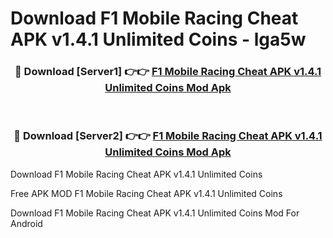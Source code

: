 # Download F1 Mobile Racing Cheat APK v1.4.1 Unlimited Coins - lga5w



<div align="center">
<h3>🔴 Download [Server1] 👉👉 <a href="https://momento.my/?title=F1_Mobile_Racing_Cheat_APK_v1.4.1_Unlimited_Coins">F1 Mobile Racing Cheat APK v1.4.1 Unlimited Coins Mod Apk</a></h3><br>

<h3>🔴 Download [Server2] 👉👉 <a href="https://momento.my/?title=F1_Mobile_Racing_Cheat_APK_v1.4.1_Unlimited_Coins">F1 Mobile Racing Cheat APK v1.4.1 Unlimited Coins Mod Apk</a></h3>
</div>



Download F1 Mobile Racing Cheat APK v1.4.1 Unlimited Coins 

Free APK MOD F1 Mobile Racing Cheat APK v1.4.1 Unlimited Coins 

Download F1 Mobile Racing Cheat APK v1.4.1 Unlimited Coins Mod For Android
